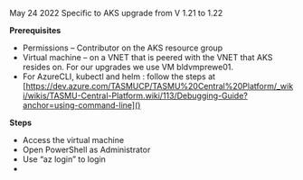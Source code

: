 May 24 2022 
Specific to AKS upgrade from V 1.21 to 1.22

**Prerequisites**
- Permissions – Contributor on the AKS resource group 
- Virtual machine – on a VNET that is peered with the VNET that AKS resides on. For our upgrades we use VM bldvmprewe01.
- For AzureCLI, kubectl and helm : follow the steps at [https://dev.azure.com/TASMUCP/TASMU%20Central%20Platform/_wiki/wikis/TASMU-Central-Platform.wiki/113/Debugging-Guide?anchor=using-command-line]()

**Steps**
- Access the virtual machine
- Open PowerShell as Administrator
- Use “az login” to login
- 




